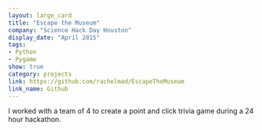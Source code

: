 ```yaml
---
layout: large_card
title: "Escape the Museum"
company: "Science Hack Day Houston"
display_date: "April 2015"
tags: 
- Python
- Pygame
show: true
category: projects
link: https://github.com/rachelmad/EscapeTheMuseum
link_name: Github
---
```


I worked with a team of 4 to create a point and click trivia game during a 24 hour hackathon.